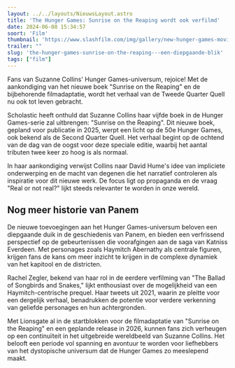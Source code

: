 ```yaml
---
layout: ../../layouts/NieuwsLayout.astro
title: 'The Hunger Games: Sunrise on the Reaping wordt ook verfilmd'
date: 2024-06-08 15:34:57
soort: 'Film'
thumbnail: 'https://www.slashfilm.com/img/gallery/new-hunger-games-movie-will-explore-the-origin-of-another-familiar-character/intro-1717692132.jpg'
trailer: ""
slug: 'the-hunger-games-sunrise-on-the-reaping---een-diepgaande-blik'
tags: ["film"]
---
```


Fans van Suzanne Collins' Hunger Games-universum, rejoice! Met de aankondiging van het nieuwe boek "Sunrise on the Reaping" en de bijbehorende filmadaptatie, wordt het verhaal van de Tweede Quarter Quell nu ook tot leven gebracht.

Scholastic heeft onthuld dat Suzanne Collins haar vijfde boek in de Hunger Games-serie zal uitbrengen: "Sunrise on the Reaping". Dit nieuwe boek, gepland voor publicatie in 2025, werpt een licht op de 50e Hunger Games, ook bekend als de Second Quarter Quell. Het verhaal begint op de ochtend van de dag van de oogst voor deze speciale editie, waarbij het aantal tributen twee keer zo hoog is als normaal.

In haar aankondiging verwijst Collins naar David Hume's idee van impliciete onderwerping en de macht van degenen die het narratief controleren als inspiratie voor dit nieuwe werk. De focus ligt op propaganda en de vraag "Real or not real?" lijkt steeds relevanter te worden in onze wereld.

## Nog meer historie van Panem

De nieuwe toevoegingen aan het Hunger Games-universum beloven een diepgaande duik in de geschiedenis van Panem, en bieden een verfrissend perspectief op de gebeurtenissen die voorafgingen aan de saga van Katniss Everdeen. Met personages zoals Haymitch Abernathy als centrale figuren, krijgen fans de kans om meer inzicht te krijgen in de complexe dynamiek van het kapitool en de districten.

Rachel Zegler, bekend van haar rol in de eerdere verfilming van "The Ballad of Songbirds and Snakes," lijkt enthousiast over de mogelijkheid van een Haymitch-centrische prequel. Haar tweets uit 2021, waarin ze pleitte voor een dergelijk verhaal, benadrukken de potentie voor verdere verkenning van geliefde personages en hun achtergronden.

Met Lionsgate al in de startblokken voor de filmadaptatie van "Sunrise on the Reaping" en een geplande release in 2026, kunnen fans zich verheugen op een continuïteit in het uitgebreide wereldbeeld van Suzanne Collins. Het belooft een periode vol spanning en avontuur te worden voor liefhebbers van het dystopische universum dat de Hunger Games zo meeslepend maakt.
